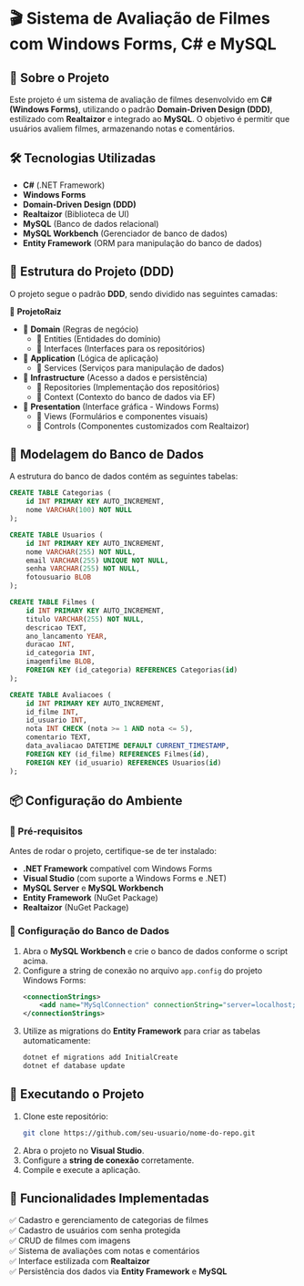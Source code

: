 # 🎬 Sistema de Avaliação de Filmes com Windows Forms, C# e MySQL

## 📌 Sobre o Projeto
Este projeto é um sistema de avaliação de filmes desenvolvido em **C# (Windows Forms)**, utilizando o padrão **Domain-Driven Design (DDD)**, estilizado com **Realtaizor** e integrado ao **MySQL**. O objetivo é permitir que usuários avaliem filmes, armazenando notas e comentários.

## 🛠 Tecnologias Utilizadas
- **C#** (.NET Framework)
- **Windows Forms**
- **Domain-Driven Design (DDD)**
- **Realtaizor** (Biblioteca de UI)
- **MySQL** (Banco de dados relacional)
- **MySQL Workbench** (Gerenciador de banco de dados)
- **Entity Framework** (ORM para manipulação do banco de dados)

## 🎯 Estrutura do Projeto (DDD)
O projeto segue o padrão **DDD**, sendo dividido nas seguintes camadas:

📂 **ProjetoRaiz**
   - 📂 **Domain** (Regras de negócio)
     - 📂 Entities (Entidades do domínio)
     - 📂 Interfaces (Interfaces para os repositórios)
   - 📂 **Application** (Lógica de aplicação)
     - 📂 Services (Serviços para manipulação de dados)
   - 📂 **Infrastructure** (Acesso a dados e persistência)
     - 📂 Repositories (Implementação dos repositórios)
     - 📂 Context (Contexto do banco de dados via EF)
   - 📂 **Presentation** (Interface gráfica - Windows Forms)
     - 📂 Views (Formulários e componentes visuais)
     - 📂 Controls (Componentes customizados com Realtaizor)

## 📂 Modelagem do Banco de Dados
A estrutura do banco de dados contém as seguintes tabelas:

```sql
CREATE TABLE Categorias (
    id INT PRIMARY KEY AUTO_INCREMENT,
    nome VARCHAR(100) NOT NULL
);

CREATE TABLE Usuarios (
    id INT PRIMARY KEY AUTO_INCREMENT,
    nome VARCHAR(255) NOT NULL,
    email VARCHAR(255) UNIQUE NOT NULL,
    senha VARCHAR(255) NOT NULL,
    fotousuario BLOB 
);

CREATE TABLE Filmes (
    id INT PRIMARY KEY AUTO_INCREMENT,
    titulo VARCHAR(255) NOT NULL,
    descricao TEXT,
    ano_lancamento YEAR,
    duracao INT,  
    id_categoria INT,  
    imagemfilme BLOB, 
    FOREIGN KEY (id_categoria) REFERENCES Categorias(id)
);

CREATE TABLE Avaliacoes (
    id INT PRIMARY KEY AUTO_INCREMENT,
    id_filme INT,
    id_usuario INT,
    nota INT CHECK (nota >= 1 AND nota <= 5),  
    comentario TEXT,
    data_avaliacao DATETIME DEFAULT CURRENT_TIMESTAMP,
    FOREIGN KEY (id_filme) REFERENCES Filmes(id),
    FOREIGN KEY (id_usuario) REFERENCES Usuarios(id)
);
```

## 📦 Configuração do Ambiente
### 🔹 Pré-requisitos
Antes de rodar o projeto, certifique-se de ter instalado:
- **.NET Framework** compatível com Windows Forms
- **Visual Studio** (com suporte a Windows Forms e .NET)
- **MySQL Server** e **MySQL Workbench**
- **Entity Framework** (NuGet Package)
- **Realtaizor** (NuGet Package)

### 🔹 Configuração do Banco de Dados
1. Abra o **MySQL Workbench** e crie o banco de dados conforme o script acima.
2. Configure a string de conexão no arquivo `app.config` do projeto Windows Forms:
   ```xml
   <connectionStrings>
       <add name="MySqlConnection" connectionString="server=localhost;database=NomeDoBanco;uid=root;pwd=senha;" providerName="MySql.Data.MySqlClient" />
   </connectionStrings>
   ```
3. Utilize as migrations do **Entity Framework** para criar as tabelas automaticamente:
   ```sh
   dotnet ef migrations add InitialCreate
   dotnet ef database update
   ```

## 🚀 Executando o Projeto
1. Clone este repositório:
   ```sh
   git clone https://github.com/seu-usuario/nome-do-repo.git
   ```
2. Abra o projeto no **Visual Studio**.
3. Configure a **string de conexão** corretamente.
4. Compile e execute a aplicação.

## 📌 Funcionalidades Implementadas
✅ Cadastro e gerenciamento de categorias de filmes  
✅ Cadastro de usuários com senha protegida  
✅ CRUD de filmes com imagens  
✅ Sistema de avaliações com notas e comentários  
✅ Interface estilizada com **Realtaizor**  
✅ Persistência dos dados via **Entity Framework** e **MySQL**  





